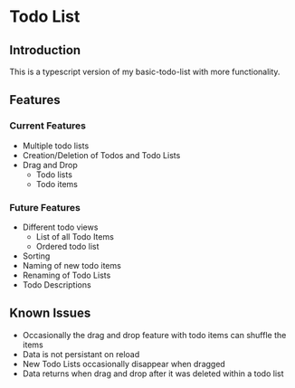 # Todo List

## Introduction
This is a typescript version of my basic-todo-list with more functionality.

## Features
### Current Features
* Multiple todo lists
* Creation/Deletion of Todos and Todo Lists
* Drag and Drop
  * Todo lists
  * Todo items

### Future Features
* Different todo views
  * List of all Todo Items
  * Ordered todo list
* Sorting
* Naming of new todo items
* Renaming of Todo Lists
* Todo Descriptions

## Known Issues
* Occasionally the drag and drop feature with todo items can shuffle the items
* Data is not persistant on reload
* New Todo Lists occasionally disappear when dragged
* Data returns when drag and drop after it was deleted within a todo list
